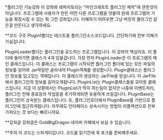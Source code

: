 *플러그인 기능강좌
이 강좌와 레퍼지토리는 "마인크래프트 플러그인 제작"에 관한것이 아닙니다.
프로그램에 사용자가 만든 어떤 다른 프로그램을 덧붙여 원래 프로그램의 기능을 확장시킬 수 있는 뭐 그런 강좌입니다.
이해하기 어려우면 그냥 버킷의 플러그인 같은걸 만든다고 생각하세요.


**코드 구조
Plugin1폴더는 테스트용 플러그인소스코드입니다. 간단하기에 전부 이해가 가실겁니다.

PluginLoader폴더는 플러그인을 로드하는 프로그램입니다. 이 강좌의 핵심이죠.
이 폴더에 들어가면 클래스가 4개 있을겁니다.
가장 먼저 PluginLoader은 이 프로그램의 메인 클래스입니다. 이 클래스는 프로그램이 시작되면 플러그인 폴더에 있는 모든 파일의 정보를 읽어와 .jar파일만 골라내어 Plugin객체를 생성합니다.
Plugin클래스는 플러그인 정보를 담고있는 객체입니다. 이 클래스의 생성자는 JarFile을 받습니다. 이 JarFile에서 플러그인의 정보를 읽어오게됩니다.
PluginList는 Plugin클래스들을 모아둔 클래스입니다. 지금 이 상황에서는 PluginList가 딱히 하는일이 없지만 나중에 이벤트처리, 플러그인 전체 종료등의 작업등을 추가하게되면 유용하게 쓰일겁니다.
PluginBase는 플러그인이 상속받는 클래스입니다. 또, 플러그인로더에서 PluginBase를 기반으로 플러그인에 접근하게됩니다. 아무래도 인터페이스 상속시키는 방법이 리플렉션으로 전부 가져오는 것 보다는 빠르니까요.

**강좌글
강좌글은 GoldBigDragon 네이버 카페에서 보실 수 있습니다.

**주의
이 코드는 스파게티입니다. 코드를 읽기전에 꼭 포크를 준비해주세요.